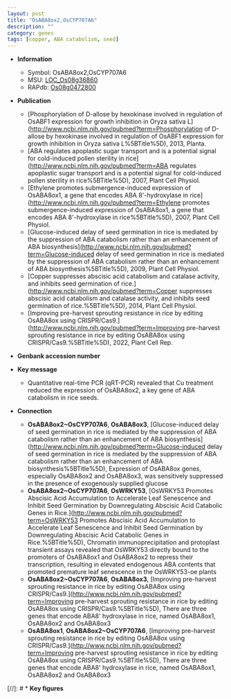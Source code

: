 ```yaml
---
layout: post
title: "OsABA8ox2,OsCYP707A6"
description: ""
category: genes
tags: [copper, ABA catabolism, seed]
---
```


* **Information**  
    + Symbol: OsABA8ox2,OsCYP707A6  
    + MSU: [LOC_Os08g36860](http://rice.uga.edu/cgi-bin/ORF_infopage.cgi?orf=LOC_Os08g36860)  
    + RAPdb: [Os08g0472800](http://rapdb.dna.affrc.go.jp/viewer/gbrowse_details/irgsp1?name=Os08g0472800)  

* **Publication**  
    + [Phosphorylation of D-allose by hexokinase involved in regulation of OsABF1 expression for growth inhibition in Oryza sativa L](http://www.ncbi.nlm.nih.gov/pubmed?term=Phosphorylation of D-allose by hexokinase involved in regulation of OsABF1 expression for growth inhibition in Oryza sativa L%5BTitle%5D), 2013, Planta.
    + [ABA regulates apoplastic sugar transport and is a potential signal for cold-induced pollen sterility in rice](http://www.ncbi.nlm.nih.gov/pubmed?term=ABA regulates apoplastic sugar transport and is a potential signal for cold-induced pollen sterility in rice%5BTitle%5D), 2007, Plant Cell Physiol.
    + [Ethylene promotes submergence-induced expression of OsABA8ox1, a gene that encodes ABA 8'-hydroxylase in rice](http://www.ncbi.nlm.nih.gov/pubmed?term=Ethylene promotes submergence-induced expression of OsABA8ox1, a gene that encodes ABA 8'-hydroxylase in rice%5BTitle%5D), 2007, Plant Cell Physiol.
    + [Glucose-induced delay of seed germination in rice is mediated by the suppression of ABA catabolism rather than an enhancement of ABA biosynthesis](http://www.ncbi.nlm.nih.gov/pubmed?term=Glucose-induced delay of seed germination in rice is mediated by the suppression of ABA catabolism rather than an enhancement of ABA biosynthesis%5BTitle%5D), 2009, Plant Cell Physiol.
    + [Copper suppresses abscisic acid catabolism and catalase activity, and inhibits seed germination of rice.](http://www.ncbi.nlm.nih.gov/pubmed?term=Copper suppresses abscisic acid catabolism and catalase activity, and inhibits seed germination of rice.%5BTitle%5D), 2014, Plant Cell Physiol.
    + [Improving pre-harvest sprouting resistance in rice by editing OsABA8ox using CRISPR/Cas9.](http://www.ncbi.nlm.nih.gov/pubmed?term=Improving pre-harvest sprouting resistance in rice by editing OsABA8ox using CRISPR/Cas9.%5BTitle%5D), 2022, Plant Cell Rep.

* **Genbank accession number**  

* **Key message**  
    + Quantitative real-time PCR (qRT-PCR) revealed that Cu treatment reduced the expression of OsABA8ox2, a key gene of ABA catabolism in rice seeds.

* **Connection**  
    + __OsABA8ox2~OsCYP707A6__, __OsABA8ox3__, [Glucose-induced delay of seed germination in rice is mediated by the suppression of ABA catabolism rather than an enhancement of ABA biosynthesis](http://www.ncbi.nlm.nih.gov/pubmed?term=Glucose-induced delay of seed germination in rice is mediated by the suppression of ABA catabolism rather than an enhancement of ABA biosynthesis%5BTitle%5D), Expression of OsABA8ox genes, especially OsABA8ox2 and OsABA8ox3, was sensitively suppressed in the presence of exogenously supplied glucose
    + __OsABA8ox2~OsCYP707A6__, __OsWRKY53__, [OsWRKY53 Promotes Abscisic Acid Accumulation to Accelerate Leaf Senescence and Inhibit Seed Germination by Downregulating Abscisic Acid Catabolic Genes in Rice.](http://www.ncbi.nlm.nih.gov/pubmed?term=OsWRKY53 Promotes Abscisic Acid Accumulation to Accelerate Leaf Senescence and Inhibit Seed Germination by Downregulating Abscisic Acid Catabolic Genes in Rice.%5BTitle%5D),  Chromatin immunoprecipitation and protoplast transient assays revealed that OsWRKY53 directly bound to the promoters of OsABA8ox1 and OsABA8ox2 to repress their transcription, resulting in elevated endogenous ABA contents that promoted premature leaf senescence in the OsWRKY53-oe plants
    + __OsABA8ox2~OsCYP707A6__, __OsABA8ox3__, [Improving pre-harvest sprouting resistance in rice by editing OsABA8ox using CRISPR/Cas9.](http://www.ncbi.nlm.nih.gov/pubmed?term=Improving pre-harvest sprouting resistance in rice by editing OsABA8ox using CRISPR/Cas9.%5BTitle%5D),  There are three genes that encode ABA8&#x27; hydroxylase in rice, named OsABA8ox1, OsABA8ox2 and OsABA8ox3
    + __OsABA8ox1__, __OsABA8ox2~OsCYP707A6__, [Improving pre-harvest sprouting resistance in rice by editing OsABA8ox using CRISPR/Cas9.](http://www.ncbi.nlm.nih.gov/pubmed?term=Improving pre-harvest sprouting resistance in rice by editing OsABA8ox using CRISPR/Cas9.%5BTitle%5D),  There are three genes that encode ABA8&#x27; hydroxylase in rice, named OsABA8ox1, OsABA8ox2 and OsABA8ox3

[//]: # * **Key figures**  


